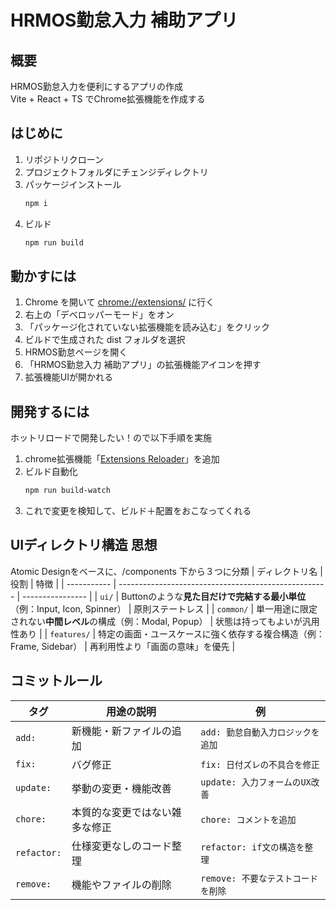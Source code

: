 # HRMOS勤怠入力 補助アプリ

## 概要

HRMOS勤怠入力を便利にするアプリの作成  
Vite + React + TS でChrome拡張機能を作成する

## はじめに

1. リポジトリクローン
2. プロジェクトフォルダにチェンジディレクトリ
3. パッケージインストール
   ```sh
   npm i
   ```
4. ビルド
   ```sh
   npm run build
   ```

## 動かすには

1. Chrome を開いて [chrome://extensions/](chrome://extensions/) に行く
2. 右上の「デベロッパーモード」をオン
3. 「パッケージ化されていない拡張機能を読み込む」をクリック
4. ビルドで生成された dist フォルダを選択
5. HRMOS勤怠ページを開く
6. 「HRMOS勤怠入力 補助アプリ」の拡張機能アイコンを押す
7. 拡張機能UIが開かれる

## 開発するには

ホットリロードで開発したい！ので以下手順を実施

1. chrome拡張機能「[Extensions Reloader](https://chromewebstore.google.com/detail/extensions-reloader/fimgfedafeadlieiabdeeaodndnlbhid?hl=ja)」を追加
2. ビルド自動化
   ```sh
   npm run build-watch
   ```
3. これで変更を検知して、ビルド＋配置をおこなってくれる

## UIディレクトリ構造 思想

Atomic Designをベースに、/components 下から３つに分類
| ディレクトリ名 | 役割 | 特徴 |
| ----------- | ---------------------------------------------------- | ---------------- |
| `ui/` | Buttonのような**見た目だけで完結する最小単位**（例：Input, Icon, Spinner） | 原則ステートレス |
| `common/` | 単一用途に限定されない**中間レベル**の構成（例：Modal, Popup） | 状態は持ってもよいが汎用性あり |
| `features/` | 特定の画面・ユースケースに強く依存する複合構造（例：Frame, Sidebar） | 再利用性より「画面の意味」を優先 |

## コミットルール

| タグ        | 用途の説明                     | 例                                 |
| ----------- | ------------------------------ | ---------------------------------- |
| `add:`      | 新機能・新ファイルの追加       | `add: 勤怠自動入力ロジックを追加`  |
| `fix:`      | バグ修正                       | `fix: 日付ズレの不具合を修正`      |
| `update:`   | 挙動の変更・機能改善           | `update: 入力フォームのUX改善`     |
| `chore:`    | 本質的な変更ではない雑多な修正 | `chore: コメントを追加`            |
| `refactor:` | 仕様変更なしのコード整理       | `refactor: if文の構造を整理`       |
| `remove:`   | 機能やファイルの削除           | `remove: 不要なテストコードを削除` |

